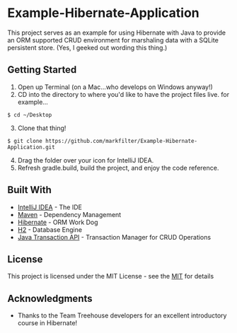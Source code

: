 # Example-Hibernate-Application

This project serves as an example for using Hibernate with Java to provide an ORM supported CRUD environment for marshaling data with a SQLite persistent store. (Yes, I geeked out wording this thing.)

## Getting Started

1. Open up Terminal (on a Mac...who develops on Windows anyway!)
2. CD into the directory to where you'd like to have the project files live.
for example...
```
$ cd ~/Desktop
```
3. Clone that thing!
```
$ git clone https://github.com/markfilter/Example-Hibernate-Application.git
```
4. Drag the folder over your icon for IntelliJ IDEA.
5. Refresh gradle.build, build the project, and enjoy the code reference.

## Built With

* [IntelliJ IDEA](https://www.jetbrains.com/idea/download/) - The IDE
* [Maven](https://maven.apache.org/) - Dependency Management
* [Hibernate](https://mvnrepository.com/artifact/org.hibernate/hibernate-core) - ORM Work Dog
* [H2](https://mvnrepository.com/artifact/com.h2database) - Database Engine
* [Java Transaction API](https://mvnrepository.com/artifact/javax.transaction/jta) - Transaction Manager for CRUD Operations

## License

This project is licensed under the MIT License - see the [MIT](https://opensource.org/licenses/MIT) for details

## Acknowledgments

* Thanks to the Team Treehouse developers for an excellent introductory course in Hibernate! 
